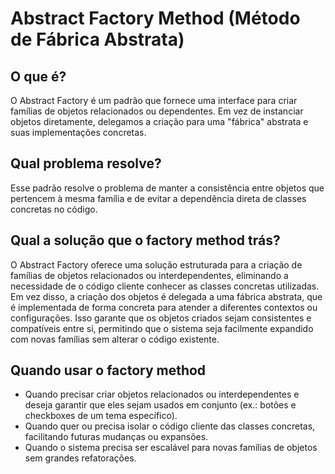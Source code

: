 # Abstract Factory Method (Método de Fábrica Abstrata)

## O que é?
O Abstract Factory é um padrão que fornece uma interface para criar famílias de objetos relacionados ou dependentes. Em vez de instanciar objetos diretamente, delegamos a criação para uma "fábrica" abstrata e suas implementações concretas.

## Qual problema resolve?
Esse padrão resolve o problema de manter a consistência entre objetos que pertencem à mesma família e de evitar a dependência direta de classes concretas no código.

## Qual a solução que o factory method trás?
O Abstract Factory oferece uma solução estruturada para a criação de famílias de objetos relacionados ou interdependentes, eliminando a necessidade de o código cliente conhecer as classes concretas utilizadas. Em vez disso, a criação dos objetos é delegada a uma fábrica abstrata, que é implementada de forma concreta para atender a diferentes contextos ou configurações. Isso garante que os objetos criados sejam consistentes e compatíveis entre si, permitindo que o sistema seja facilmente expandido com novas famílias sem alterar o código existente.

## Quando usar o factory method
* Quando precisar criar objetos relacionados ou interdependentes e deseja garantir que eles sejam usados em conjunto (ex.: botões e checkboxes de um tema específico).
* Quando quer ou precisa isolar o código cliente das classes concretas, facilitando futuras mudanças ou expansões.
* Quando o sistema precisa ser escalável para novas famílias de objetos sem grandes refatorações.
